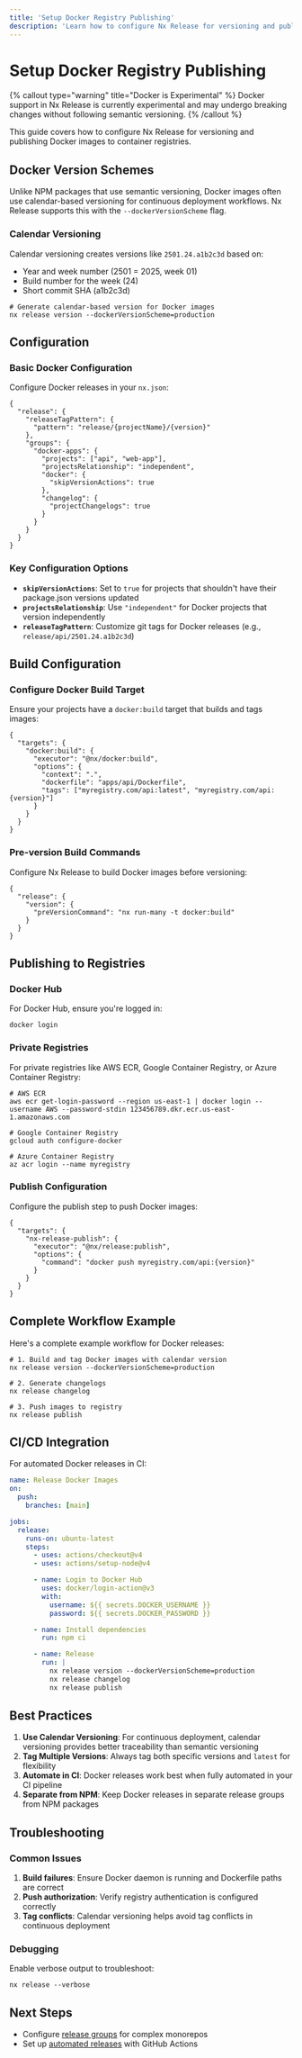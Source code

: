 ```yaml
---
title: 'Setup Docker Registry Publishing'
description: 'Learn how to configure Nx Release for versioning and publishing Docker images to container registries.'
---
```


# Setup Docker Registry Publishing

{% callout type="warning" title="Docker is Experimental" %}
Docker support in Nx Release is currently experimental and may undergo breaking changes without following semantic versioning.
{% /callout %}

This guide covers how to configure Nx Release for versioning and publishing Docker images to container registries.

## Docker Version Schemes

Unlike NPM packages that use semantic versioning, Docker images often use calendar-based versioning for continuous deployment workflows. Nx Release supports this with the `--dockerVersionScheme` flag.

### Calendar Versioning

Calendar versioning creates versions like `2501.24.a1b2c3d` based on:

- Year and week number (2501 = 2025, week 01)
- Build number for the week (24)
- Short commit SHA (a1b2c3d)

```shell
# Generate calendar-based version for Docker images
nx release version --dockerVersionScheme=production
```

## Configuration

### Basic Docker Configuration

Configure Docker releases in your `nx.json`:

```jsonc {% fileName="nx.json" %}
{
  "release": {
    "releaseTagPattern": {
      "pattern": "release/{projectName}/{version}"
    },
    "groups": {
      "docker-apps": {
        "projects": ["api", "web-app"],
        "projectsRelationship": "independent",
        "docker": {
          "skipVersionActions": true
        },
        "changelog": {
          "projectChangelogs": true
        }
      }
    }
  }
}
```

### Key Configuration Options

- **`skipVersionActions`**: Set to `true` for projects that shouldn't have their package.json versions updated
- **`projectsRelationship`**: Use `"independent"` for Docker projects that version independently
- **`releaseTagPattern`**: Customize git tags for Docker releases (e.g., `release/api/2501.24.a1b2c3d`)

## Build Configuration

### Configure Docker Build Target

Ensure your projects have a `docker:build` target that builds and tags images:

```jsonc {% fileName="apps/api/project.json" %}
{
  "targets": {
    "docker:build": {
      "executor": "@nx/docker:build",
      "options": {
        "context": ".",
        "dockerfile": "apps/api/Dockerfile",
        "tags": ["myregistry.com/api:latest", "myregistry.com/api:{version}"]
      }
    }
  }
}
```

### Pre-version Build Commands

Configure Nx Release to build Docker images before versioning:

```jsonc {% fileName="nx.json" %}
{
  "release": {
    "version": {
      "preVersionCommand": "nx run-many -t docker:build"
    }
  }
}
```

## Publishing to Registries

### Docker Hub

For Docker Hub, ensure you're logged in:

```shell
docker login
```

### Private Registries

For private registries like AWS ECR, Google Container Registry, or Azure Container Registry:

```shell
# AWS ECR
aws ecr get-login-password --region us-east-1 | docker login --username AWS --password-stdin 123456789.dkr.ecr.us-east-1.amazonaws.com

# Google Container Registry
gcloud auth configure-docker

# Azure Container Registry
az acr login --name myregistry
```

### Publish Configuration

Configure the publish step to push Docker images:

```jsonc {% fileName="apps/api/project.json" %}
{
  "targets": {
    "nx-release-publish": {
      "executor": "@nx/release:publish",
      "options": {
        "command": "docker push myregistry.com/api:{version}"
      }
    }
  }
}
```

## Complete Workflow Example

Here's a complete example workflow for Docker releases:

```shell
# 1. Build and tag Docker images with calendar version
nx release version --dockerVersionScheme=production

# 2. Generate changelogs
nx release changelog

# 3. Push images to registry
nx release publish
```

## CI/CD Integration

For automated Docker releases in CI:

```yaml {% fileName=".github/workflows/release.yml" %}
name: Release Docker Images
on:
  push:
    branches: [main]

jobs:
  release:
    runs-on: ubuntu-latest
    steps:
      - uses: actions/checkout@v4
      - uses: actions/setup-node@v4

      - name: Login to Docker Hub
        uses: docker/login-action@v3
        with:
          username: ${{ secrets.DOCKER_USERNAME }}
          password: ${{ secrets.DOCKER_PASSWORD }}

      - name: Install dependencies
        run: npm ci

      - name: Release
        run: |
          nx release version --dockerVersionScheme=production
          nx release changelog
          nx release publish
```

## Best Practices

1. **Use Calendar Versioning**: For continuous deployment, calendar versioning provides better traceability than semantic versioning
2. **Tag Multiple Versions**: Always tag both specific versions and `latest` for flexibility
3. **Automate in CI**: Docker releases work best when fully automated in your CI pipeline
4. **Separate from NPM**: Keep Docker releases in separate release groups from NPM packages

## Troubleshooting

### Common Issues

1. **Build failures**: Ensure Docker daemon is running and Dockerfile paths are correct
2. **Push authorization**: Verify registry authentication is configured correctly
3. **Tag conflicts**: Calendar versioning helps avoid tag conflicts in continuous deployment

### Debugging

Enable verbose output to troubleshoot:

```shell
nx release --verbose
```

## Next Steps

- Configure [release groups](/recipes/nx-release/release-projects-independently) for complex monorepos
- Set up [automated releases](/recipes/nx-release/automate-github-releases) with GitHub Actions
